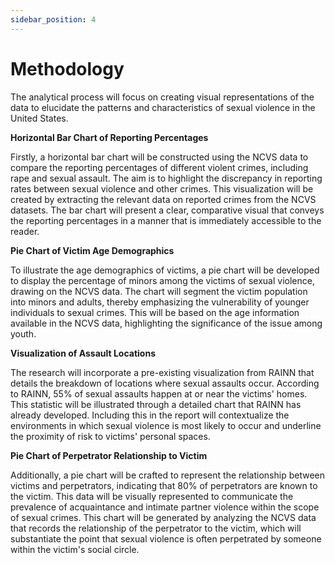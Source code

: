 ```yaml
---
sidebar_position: 4
---
```


# Methodology

The analytical process will focus on creating visual representations of the data to elucidate the patterns and characteristics of sexual violence in the United States.

**Horizontal Bar Chart of Reporting Percentages**

Firstly, a horizontal bar chart will be constructed using the NCVS data to compare the reporting percentages of different violent crimes, including rape and sexual assault. The aim is to highlight the discrepancy in reporting rates between sexual violence and other crimes. This visualization will be created by extracting the relevant data on reported crimes from the NCVS datasets. The bar chart will present a clear, comparative visual that conveys the reporting percentages in a manner that is immediately accessible to the reader.

**Pie Chart of Victim Age Demographics**

To illustrate the age demographics of victims, a pie chart will be developed to display the percentage of minors among the victims of sexual violence, drawing on the NCVS data. The chart will segment the victim population into minors and adults, thereby emphasizing the vulnerability of younger individuals to sexual crimes. This will be based on the age information available in the NCVS data, highlighting the significance of the issue among youth.

**Visualization of Assault Locations**

The research will incorporate a pre-existing visualization from RAINN that details the breakdown of locations where sexual assaults occur. According to RAINN, 55% of sexual assaults happen at or near the victims' homes. This statistic will be illustrated through a detailed chart that RAINN has already developed. Including this in the report will contextualize the environments in which sexual violence is most likely to occur and underline the proximity of risk to victims' personal spaces.

**Pie Chart of Perpetrator Relationship to Victim**

Additionally, a pie chart will be crafted to represent the relationship between victims and perpetrators, indicating that 80% of perpetrators are known to the victim. This data will be visually represented to communicate the prevalence of acquaintance and intimate partner violence within the scope of sexual crimes. This chart will be generated by analyzing the NCVS data that records the relationship of the perpetrator to the victim, which will substantiate the point that sexual violence is often perpetrated by someone within the victim's social circle.